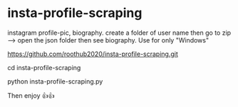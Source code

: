 # insta-profile-scraping
instagram profile-pic, biography. create a folder of user name then go to zip --> open the json folder then see biography. Use for only "Windows"

https://github.com/roothub2020/insta-profile-scraping.git



cd insta-profile-scraping



python insta-profile-scraping.py




Then enjoy 👍👍
